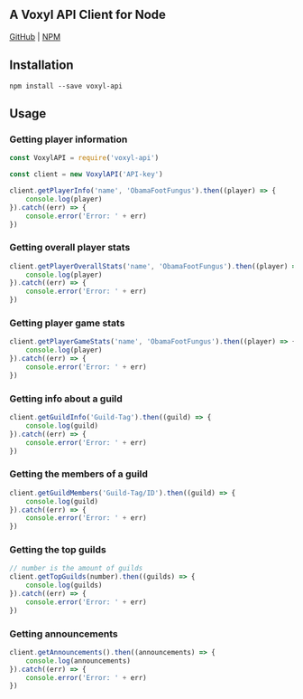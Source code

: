 ## A Voxyl API Client for Node

[GitHub](https://github.com/ObamaFootFungus/voxyl-api) | [NPM](https://www.npmjs.com/package/voxyl-api)

## Installation

```shell
npm install --save voxyl-api
```

## Usage

### Getting player information

```javascript
const VoxylAPI = require('voxyl-api')

const client = new VoxylAPI('API-key')

client.getPlayerInfo('name', 'ObamaFootFungus').then((player) => {
	console.log(player)
}).catch((err) => {
	console.error('Error: ' + err)
})
```

### Getting overall player stats

```javascript
client.getPlayerOverallStats('name', 'ObamaFootFungus').then((player) => {
	console.log(player)
}).catch((err) => {
	console.error('Error: ' + err)
})
```

### Getting player game stats

```javascript
client.getPlayerGameStats('name', 'ObamaFootFungus').then((player) => {
	console.log(player)
}).catch((err) => {
	console.error('Error: ' + err)
})
```

### Getting info about a guild

```javascript
client.getGuildInfo('Guild-Tag').then((guild) => {
	console.log(guild)
}).catch((err) => {
	console.error('Error: ' + err)
})
```

### Getting the members of a guild

```javascript
client.getGuildMembers('Guild-Tag/ID').then((guild) => {
	console.log(guild)
}).catch((err) => {
	console.error('Error: ' + err)
})
```

### Getting the top guilds

```javascript
// number is the amount of guilds
client.getTopGuilds(number).then((guilds) => {
	console.log(guilds)
}).catch((err) => {
	console.error('Error: ' + err)
})
```

### Getting announcements

```javascript
client.getAnnouncements().then((announcements) => {
	console.log(announcements)
}).catch((err) => {
	console.error('Error: ' + err)
})
```
